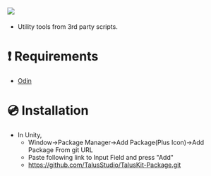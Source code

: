 # [![](https://img.shields.io/github/package-json/displayName/talusstudio/taluskit-package?label=Package%3A)](https://github.com/TalusStudio/TalusKit-Package)
- Utility tools from 3rd party scripts.

# ❗ Requirements 
- [Odin](https://odininspector.com/)

# 💿 Installation
- In Unity, 
  - Window->Package Manager->Add Package(Plus Icon)->Add Package From git URL
  - Paste following link to Input Field and press "Add"
  - https://github.com/TalusStudio/TalusKit-Package.git
